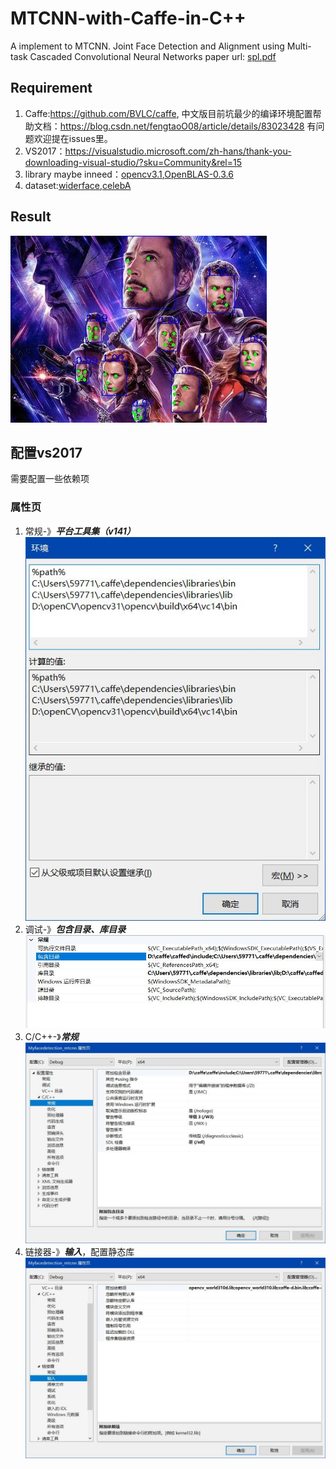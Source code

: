 # MTCNN-with-Caffe-in-C++
A implement to MTCNN.
Joint Face Detection and Alignment using Multi-task Cascaded Convolutional Neural Networks
paper url: [spl.pdf](https://github.com/happynear/MTCNN_face_detection_alignment/blob/master/paper/spl.pdf)

## Requirement
1. Caffe:https://github.com/BVLC/caffe, 中文版目前坑最少的编译环境配置帮助文档：https://blog.csdn.net/fengtaoO08/article/details/83023428 
    有问题欢迎提在issues里。
2. VS2017：https://visualstudio.microsoft.com/zh-hans/thank-you-downloading-visual-studio/?sku=Community&rel=15
3. library maybe inneed：[opencv3.1](https://github.com/opencv/opencv/archive/3.1.0.zip),[OpenBLAS-0.3.6](http://www.openblas.net/)
4. dataset:[widerface](http://shuoyang1213.me/WIDERFACE/),[celebA](http://mmlab.ie.cuhk.edu.hk/projects/CelebA.html)

## Result 
![MTCNN-facedetection](https://github.com/leonardozcm/MTCNN-with-Caffe/blob/master/Myfacedetection_mtcnn/image/0.jpg)

## 配置vs2017
需要配置一些依赖项

### 属性页
1. 常规-》***平台工具集（v141）***
![常规](https://github.com/leonardozcm/MTCNN-with-Caffe/blob/master/Myfacedetection_mtcnn/image/vscompile01.jpg)
2. 调试-》***包含目录、库目录***
![调试](https://github.com/leonardozcm/MTCNN-with-Caffe/blob/master/Myfacedetection_mtcnn/image/vscompile02.jpg)
3. C/C++-》***常规***
![C/C++](https://github.com/leonardozcm/MTCNN-with-Caffe/blob/master/Myfacedetection_mtcnn/image/vscompile03.jpg)
4. 链接器-》***输入***，配置静态库
![链接器](https://github.com/leonardozcm/MTCNN-with-Caffe/blob/master/Myfacedetection_mtcnn/image/vscompile04.jpg)
